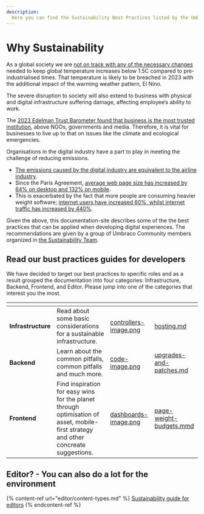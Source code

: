 ```yaml
---
description:
  Here you can find the Sustainability Best Practices listed by the Umbraco Sustainability Community Team.
---
```


# Why Sustainability

As a global society we are [not on track with any of the necessary changes](https://climateactiontracker.org/publications/state-of-climate-action-2022/) needed to keep global temperature increases below 1.5C compared to pre-industrialised times. That temperature is likely to be breached in 2023 with the additional impact of the warming weather pattern, El Nino. 

The severe disruption to society will also extend to business with physical and digital infrastructure suffering damage, affecting employee’s ability to work. 

The [2023 Edelman Trust Barometer found that business is the most trusted institution](https://www.edelman.com/trust/2023/trust-barometer#:~:text=Great%20expectations%20result%20in%20heightened%20risk%20for%20business), above NGOs, governments and media. Therefore, it is vital for businesses to live up to that on issues like the climate and ecological emergencies.

Organisations in the digital industry have a part to play in meeting the challenge of reducing emissions. 

* [The emissions caused by the digital industry are equivalent to the airline industry](https://www.cell.com/patterns/pdfExtended/S2666-3899(21)00188-4). 
* Since the Paris Agreement, [average web page size has increased by 64% on desktop and 132% on mobile](https://httparchive.org/reports/page-weight?start=2015_12_01&end=latest&view=list). 
* This is exacerbated by the fact that more people are consuming heavier weight software; [internet users have increased 60%, whilst internet traffic has increased by 440%](https://www.iea.org/energy-system/buildings/data-centres-and-data-transmission-networks).

Given the above, this documentation-site describes some of the the best practices that can be applied when developing digital experiences. The recommendations are given by a group of Umbraco Community members organized in [the Sustainability Team](https://umbraco.com/blog/meet-the-new-community-sustainability-team/). 

## Read our bust practices guides for developers
We have decided to target our best practices to specific roles and as a result grouped the documentation into four categories: Infrastructure, Backend, Frontend, and Editor. Please jump into one of the categories that interest you the most.

<table data-view="cards"><thead><tr><th></th><th></th><th data-hidden data-card-cover data-type="files"></th><th data-hidden data-card-target data-type="content-ref"></th></tr></thead><tbody><tr><td><strong>Infrastructure</strong></td><td>Read about some basic considerations for a sustainable infrastructure.</td><td><a href=".gitbook/assets/controllers-image.png">controllers-image.png</a></td><td><a href="infrastructure/hosting.md">hosting.md</a></td></tr><tr><td><strong>Backend</strong></td><td>Learn about the common pitfalls, common pitfalls and much more.</td><td><a href=".gitbook/assets/code-image.png">code-image.png</a></td><td><a href="backend/upgrades-and-patches.md">upgrades-and-patches.md</a></td></tr><tr><td><strong>Frontend</strong></td><td>Find inspiration for easy wins for the planet through optimisation of asset, mobile-first strategy and other concreate suggestions.</td><td><a href=".gitbook/assets/dashboards-image.png">dashboards-image.png</a></td><td><a href="frontend/page-weight-budgets.md">page-weight-budgets.mmd</a></td></tr></tbody></table>

## Editor? - You can also do a lot for the environment

{% content-ref url="editor/content-types.md" %}
[Sustainability guide for editors](editor/content-types.md)
{% endcontent-ref %}